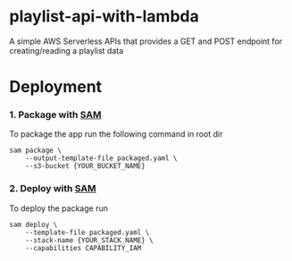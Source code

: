# playlist-api-with-lambda

A simple AWS Serverless APIs that provides a GET and POST endpoint for creating/reading a playlist data

# Deployment
### 1. Package with [SAM](https://docs.aws.amazon.com/serverless-application-model/latest/developerguide/what-is-sam.html)

To package the app run the following command in root dir
```
sam package \
    --output-template-file packaged.yaml \
    --s3-bucket {YOUR_BUCKET_NAME}
```

### 2. Deploy with [SAM](https://docs.aws.amazon.com/serverless-application-model/latest/developerguide/what-is-sam.html)

To deploy the package run
```
sam deploy \
    --template-file packaged.yaml \
    --stack-name {YOUR_STACK_NAME} \
    --capabilities CAPABILITY_IAM
```
